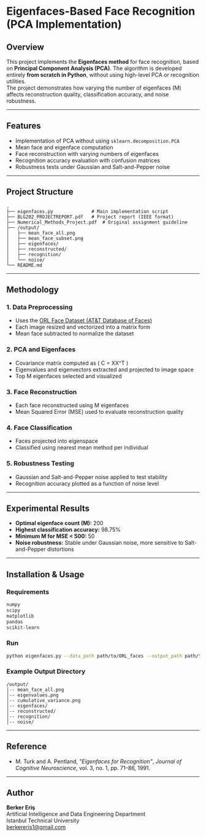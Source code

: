 # Eigenfaces-Based Face Recognition (PCA Implementation)

## Overview
This project implements the **Eigenfaces method** for face recognition, based on **Principal Component Analysis (PCA)**. The algorithm is developed entirely **from scratch in Python**, without using high-level PCA or recognition utilities.  
The project demonstrates how varying the number of eigenfaces (M) affects reconstruction quality, classification accuracy, and noise robustness.

---

## Features
- Implementation of PCA without using `sklearn.decomposition.PCA`
- Mean face and eigenface computation
- Face reconstruction with varying numbers of eigenfaces
- Recognition accuracy evaluation with confusion matrices
- Robustness tests under Gaussian and Salt-and-Pepper noise

---

## Project Structure
```
.
├── eigenfaces.py              # Main implementation script
├── BLG202_PROJECTREPORT.pdf   # Project report (IEEE format)
├── Numerical_Methods_Project.pdf  # Original assignment guideline
├── /output/
│   ├── mean_face_all.png
│   ├── mean_face_subset.png
│   ├── eigenfaces/
│   ├── reconstructed/
│   ├── recognition/
│   └── noise/
└── README.md
```

---

## Methodology

### 1. Data Preprocessing
- Uses the [ORL Face Dataset (AT&T Database of Faces)](https://www.kaggle.com/datasets/kasikrit/att-database-of-faces)
- Each image resized and vectorized into a matrix form  
- Mean face subtracted to normalize the dataset  

### 2. PCA and Eigenfaces
- Covariance matrix computed as \( C = XX^T \)
- Eigenvalues and eigenvectors extracted and projected to image space
- Top M eigenfaces selected and visualized

### 3. Face Reconstruction
- Each face reconstructed using M eigenfaces  
- Mean Squared Error (MSE) used to evaluate reconstruction quality  

### 4. Face Classification
- Faces projected into eigenspace  
- Classified using nearest mean method per individual  

### 5. Robustness Testing
- Gaussian and Salt-and-Pepper noise applied to test stability  
- Recognition accuracy plotted as a function of noise level  

---

## Experimental Results
- **Optimal eigenface count (M):** 200  
- **Highest classification accuracy:** 98.75%  
- **Minimum M for MSE < 500:** 50  
- **Noise robustness:** Stable under Gaussian noise, more sensitive to Salt-and-Pepper distortions  

---

## Installation & Usage

### Requirements
```bash
numpy
scipy
matplotlib
pandas
scikit-learn
```

### Run
```bash
python eigenfaces.py --data_path path/to/ORL_faces --output_path path/to/output_directory
```

### Example Output Directory
```
/output/
│-- mean_face_all.png
│-- eigenvalues.png
│-- cumulative_variance.png
│-- eigenfaces/
│-- reconstructed/
│-- recognition/
│-- noise/
```

---

## Reference
- M. Turk and A. Pentland, *"Eigenfaces for Recognition"*, *Journal of Cognitive Neuroscience*, vol. 3, no. 1, pp. 71–86, 1991.

---

## Author
**Berker Eriş**  
Artificial Intelligence and Data Engineering Department  
Istanbul Technical University  
berkereris1@gmail.com
